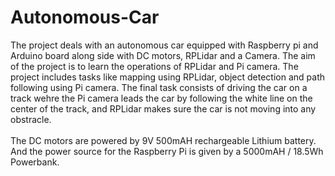 # Autonomous-Car
The project deals with an autonomous car equipped with Raspberry pi and Arduino board along side with DC motors, RPLidar and a Camera. The aim of the project is to learn the operations of RPLidar and Pi camera. The project includes tasks like mapping using RPLidar, object detection and path following using Pi camera. The final task consists of driving the car on a track wehre the Pi camera leads the car by following the white line on the center of the track, and RPLidar makes sure the car is not moving into any obstracle. 
<br><br>
The DC motors are powered by 9V 500mAH rechargeable Lithium battery. And the power source for the Raspberry Pi is given by a 5000mAH / 18.5Wh Powerbank.
